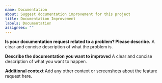 ```yaml
---
name: Documentation
about: Suggest documentation improvement for this project
title: Documentation Improvement
labels: Documentation
assignees: ""
---
```


**Is your documentation request related to a problem? Please describe.**
A clear and concise description of what the problem is.

**Describe the documentation you want to improved**
A clear and concise description of what you want to happen.

**Additional context**
Add any other context or screenshots about the feature request here.
